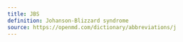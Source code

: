 ```yaml
---
title: JBS
definition: Johanson-Blizzard syndrome
source: https://openmd.com/dictionary/abbreviations/j
---
```

